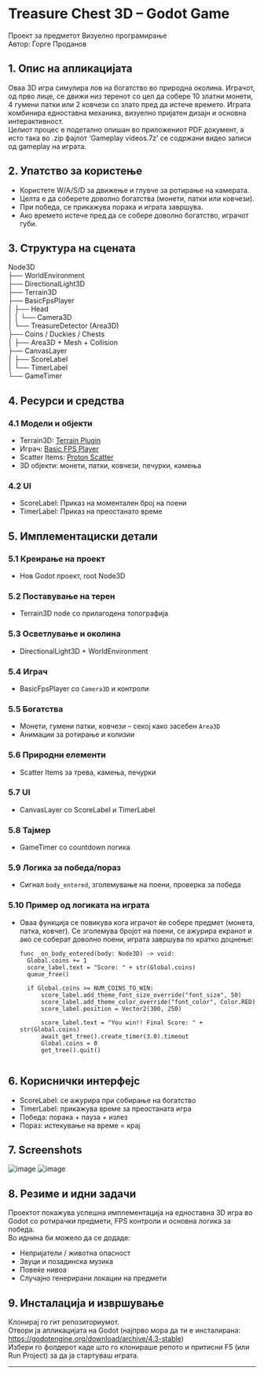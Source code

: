 # Treasure Chest 3D – Godot Game

Проект за предметот Визуелно програмирање  
Автор: Ѓорге Проданов

## 1. Опис на апликацијата

Оваа 3D игра симулира лов на богатство во природна околина. Играчот, од прво лице, се движи низ теренот со цел да собере 10 златни монети, 4 гумени патки или 2 ковчези со злато пред да истече времето. Играта комбинира едноставна механика, визуелно пријатен дизајн и основна интерактивност.
<br>
Целиот процес е подетално опишан во приложениот PDF документ, а исто така во .zip фајлот ‘Gameplay videos.7z’ се содржани видео записи од gameplay на играта.

## 2. Упатство за користење

- Користете W/A/S/D за движење и глувче за ротирање на камерата.
- Целта е да соберете доволно богатства (монети, патки или ковчези).
- При победа, се прикажува порака и играта завршува.
- Ако времето истече пред да се собере доволно богатство, играчот губи.

## 3. Структура на сцената

Node3D
<br>
├── WorldEnvironment
<br>
├── DirectionalLight3D
<br>
├── Terrain3D
<br>
├── BasicFpsPlayer
<br>
│ ├── Head
<br>
│ │ └── Camera3D
<br>
│ └── TreasureDetector (Area3D)
<br>
├── Coins / Duckies / Chests
<br>
│ ├── Area3D + Mesh + Collision
<br>
├── CanvasLayer
<br>
│ ├── ScoreLabel
<br>
│ └── TimerLabel
<br>
└── GameTimer

## 4. Ресурси и средства

### 4.1 Модели и објекти
- Terrain3D: [Terrain Plugin](https://github.com/TokisanGames/Terrain3D)
- Играч: [Basic FPS Player](https://godotengine.org/asset-library/asset/2439)
- Scatter Items: [Proton Scatter](https://godotengine.org/asset-library/asset/1866)
- 3D објекти: монети, патки, ковчези, печурки, камења

### 4.2 UI
- ScoreLabel: Приказ на моментален број на поени
- TimerLabel: Приказ на преостанато време

## 5. Имплементациски детали

### 5.1 Креирање на проект
- Нов Godot проект, root Node3D

### 5.2 Поставување на терен
- Terrain3D node со прилагодена топографија

### 5.3 Осветлување и околина
- DirectionalLight3D + WorldEnvironment

### 5.4 Играч
- BasicFpsPlayer со `Camera3D` и контроли

### 5.5 Богатства
- Монети, гумени патки, ковчези – секој како засебен `Area3D`
- Анимации за ротирање и колизии

### 5.6 Природни елементи
- Scatter Items за трева, камења, печурки

### 5.7 UI
- CanvasLayer со ScoreLabel и TimerLabel

### 5.8 Тајмер
- GameTimer со countdown логика

### 5.9 Логика за победа/пораз
- Сигнал `body_entered`, зголемување на поени, проверка за победа
### 5.10 Пример од логиката на играта

- Оваа функција се повикува кога играчот ќе собере предмет (монета, патка, ковчег). Се зголемува бројот на поени, се ажурира екранот и ако се соберат доволно поени, играта завршува по кратко доцнење:

  ```gdscript
  func _on_body_entered(body: Node3D) -> void:
  	Global.coins += 1
  	score_label.text = "Score: " + str(Global.coins)
  	queue_free()
  
  	if Global.coins >= NUM_COINS_TO_WIN:
  		score_label.add_theme_font_size_override("font_size", 50)
  		score_label.add_theme_color_override("font_color", Color.RED)
  		score_label.position = Vector2(300, 250)
  		
  		score_label.text = "You win!! Final Score: " + str(Global.coins)
  		await get_tree().create_timer(3.0).timeout  
  		Global.coins = 0
  		get_tree().quit()


## 6. Кориснички интерфејс

- ScoreLabel: се ажурира при собирање на богатство
- TimerLabel: прикажува време за преостаната игра
- Победа: порака + пауза + излез
- Пораз: истекување на време = крај

## 7. Screenshots

![image](https://github.com/user-attachments/assets/aaf5e047-3f01-4578-a881-cc6a416be5d0)
![image](https://github.com/user-attachments/assets/771132c1-d16d-4403-b889-ce3d96315721)


## 8. Резиме и идни задачи

Проектот покажува успешна имплементација на едноставна 3D игра во Godot со ротирачки предмети, FPS контроли и основна логика за победа.  
Во иднина би можело да се додаде:
- Непријатели / животна опасност
- Звуци и позадинска музика
- Повеќе нивоа
- Случајно генерирани локации на предмети

## 9. Инсталација и извршување

Клонирај го гит репозиториумот.  
Отвори ја апликацијата на Godot (најпрво мора да ти е инсталирана: <https://godotengine.org/download/archive/4.3-stable>)  
Избери го фолдерот каде што го клонираше репото и притисни F5 (или Run Project) за да ја стартуваш играта.

---

